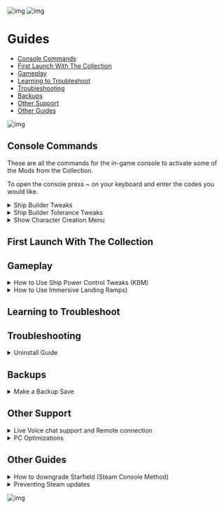 ![img](https://s11.gifyu.com/images/SgCoI.png)
![img](https://s11.gifyu.com/images/Sgd38.jpg)

# Guides

- [Console Commands](#console-commands)
- [First Launch With The Collection](#first-launch-with-the-collection)
- [Gameplay](#gameplay)
- [Learning to Troubleshoot](#learning-to-troubleshoot)
- [Troubleshooting](#troubleshooting)
- [Backups](#backups)
- [Other Support](#other-support)
- [Other Guides](#other-guides)

![img](https://s11.gifyu.com/images/Sgd38.jpg)




## Console Commands

These are all the commands for the in-game console to activate some of the Mods from the Collection.

To open the console press ~ on your keyboard and enter the codes you would like.


<details>
<summary>Ship Builder Tweaks</summary>

![img](https://s11.gifyu.com/images/Sgd38.jpg)

- To apply the tweaks, run **"bat builderTweak"**
- To uninstall the mod / revert the settings, simply run **"bat builderReset"**
- The changes will be permanent (You only have to run it once, even when leaving the game), and don't require manually editing the .ini file

![img](https://s11.gifyu.com/images/Sgd38.jpg)

</details>


<details>
<summary>Ship Builder Tolerance Tweaks</summary>

![img](https://s11.gifyu.com/images/Sgd38.jpg)

- To increase the tolerance run **"bat toleranceBig"**, or **"bat toleranceHuge"** (Huge basically disables any overlapping checks, letting you build some cursed things)
- To uninstall the mod / revert the settings, simply run **"bat toleranceReset"**
- The changes will be permanent (You only have to run it once, even when leaving the game), and don't require manually editing the .ini file

![img](https://s11.gifyu.com/images/Sgd38.jpg)

</details>


<details>
<summary>Show Character Creation Menu</summary>

![img](https://s11.gifyu.com/images/Sgd38.jpg)

Open the Console with ~ and enter the following command
```
showlooksmenu player 1
```

![img](https://s11.gifyu.com/images/Sgd38.jpg)

</details>





## First Launch With The Collection




## Gameplay


<details>
<summary>How to Use Ship Power Control Tweaks (KBM)</summary>

![img](https://s11.gifyu.com/images/Sgd38.jpg)

Ship Controls

OVERVIEW
- Select your ship's available power systems with Quick-Keys 1 -> 6.
- Easily swap between Balanced, Combat, Escape, and Stealth power presets. 
- Doesn't require any external scripts or hotkey software. 

KEYBINDS
- This mod utilizes whatever in-game Quick-Key keybinds you have setup.

Power Systems
- Quick-Key 1 = Select Weapon 1 
- Quick-Key 2 = Select Weapon 2 
- Quick-Key 3 = Select Weapon 3 
- Quick-Key 4 = Select Engine
- Quick-Key 5 = Select Shields 
- Quick-Key 6 = Select Grav-Drive

Power Presets
- Quick-Key 9 = Balanced Power Preset 
- Quick-Key 10 = Combat Power Preset 
- Quick-Key 11 = Escape Power Preset 
- Quick-Key 12 = Stealth Power Preset 

Balanced Power Preset
- Balances available power across all systems, keeping at least 1 power in Grav-Drive

Combat Power Preset
- Prioritizes power in individual weapon systems, tap the Quick-Key to switch which weapon is prioritized.
- Remaining power is balanced across all systems, keeping at least 1 power in Grav-Drive.

Escape Power Preset
- Prioritizes power in Grav-Drive, Shields, and Engines, in that order.
- Remaining power is balanced across Weapons.

Stealth Power Preset
- Powers down all systems keeping a single point in Engines.

![img](https://s11.gifyu.com/images/Sgd38.jpg)

</details>


<details>
<summary>How to Use Immersive Landing Ramps)</summary>

![img](https://s11.gifyu.com/images/Sgd38.jpg)

# How to Use [Immersive Landing Ramps](https://www.nexusmods.com/starfield/mods/8093?tab=description)

## Description
Whenever you land your ship at a new landing zone - or at any landing zone at which the full ship landing animation plays - your ship's landing ramp will now remain closed until you decide to open it yourself. When you land your ship at a previously known location - any landing zone at which you spawn outside your ship - your ship's landing ramp will automatically open itself so as not to trap you outside.

Your ship's landing ramp can now be controlled through a variety of means:

## Landing Bay Control Panels
After installation*,  an interactive control panel will appear inside your ship's landing bay. Activating it will automatically open or close your ship's ramp. Control panel locations inside each bay vary by landing bay model. Please refer to the attached images or the list below for control panel locations.

## Landing Ramp Remote
The remote control item will be automatically deposited into your ship's cargo hold after the first time a ramp control panel as appeared inside your landing bay. The remote control is a weapon item that automatically opens and closes your ship's ramp(s) as necessary when equipped. It automatically unequips itself immediately after performing its function for easy reuse. It is classified as weapon type "other," which means it will not interfere with any guns, cutters, melee weapons, etc. you may also have equipped. The remote control can be used at any distance from your ship, as long as your ship is currently loaded. If you lose your landing ramp remote or would like to acquire another, they're also available for purchase from Henrik Zuran at Apex Electronics in the Well. If you'd like to use a console command to acquire the remote, type into your console: 'player.additem FE---82C'

## Vasco Dialogue
If you've hired Vasco to your ship's crew, you can also ask him to operate your ship's ramp for you. The dialogue prompt will appear at the top level of his dialogue tree, just underneath his trade prompt. Vasco will respond with a random line from a pool of affirmative responses I've selected, and then open or close your ship's ramp(s) as necessary. The dialogue prompt will only appear in Vasco's tree if you're within 40 meters of your ship.

## Console Command
You can use this command to emulate the functionality of the remote: cqf FE---829 "AutoOpenOrCloseLandingBay" Remember to replace the hyphens in the 8-digit quest ID in the command above with your specific index for this mod. This is different for everyone and can be found by typing 'help SP2 4 QUST' into your console and looking for the appropriate QUST ID ending in FE---829.


![img](https://s11.gifyu.com/images/Sgd38.jpg)

</details>


## Learning to Troubleshoot




## Troubleshooting


<details>
<summary>Uninstall Guide</summary>

![img](https://s11.gifyu.com/images/Sgd38.jpg)

Sometimes a fresh installation can help if you have tried all other options when troubleshooting issues. 

**1**) Open **Steam** and uninstall the game.

**2**) Go to the following location and delete the **Starfield** folder if it is present.
```
[DRIVE LETTER]\SteamLibrary\steamapps\common
```
**3**) Open **Steam** and reinstall the game.

![img](https://s11.gifyu.com/images/Sgd38.jpg)

</details>




## Backups


<details>
<summary>Make a Backup Save</summary>

![img](https://s11.gifyu.com/images/Sgd38.jpg)

Mods for Starfield are (WELL WE DON'T KNOW YET) but it's always good to make a backup of your save file. 

The save file location can be found below.

```
C:\Users\[YOUR USERNAME]\Documents\My Games\Starfield\Saves
```

Just copy the contents of this file and place it somewhere on your PC.

![img](https://s11.gifyu.com/images/Sgd38.jpg)

</details>





## Other Support


<details>
<summary>Live Voice chat support and Remote connection</summary>

![img](https://s11.gifyu.com/images/Sgd38.jpg)

I can help you if you are stuck with LIVE Voice chat support and screenshare in the ⁠🔧︱Live VC Support channel in discord

If you are really stuck i can connect to your Pc via a remote connection all you have to do is click the download link it will take you to a software page to download Teamviewer with this tool i can control your pc remotely (while you watch) with a one time use code and password. You can uninstall the program after so you can have peace of mind.

To download Teamviewer click [HERE](https://www.teamviewer.com/en-us/download/windows/?utm_source=google&utm_medium=cpc&utm_campaign=au|b|pr|22|jun|tv-core-download-sn|free|t0|0&utm_content=Download&utm_term=teamviewer%20download&gad=1&gclid=CjwKCAjw9pGjBhB-EiwAa5jl3JtSMlwskHVNVTH2fzvXvtj6wTBD_uhieVL3zYhh38ZYQBQscEv3KRoCZGsQAvD_BwE)
🔧︱Live VC Support in discord

![img](https://s11.gifyu.com/images/Sgd38.jpg)

</details>

<details>
<summary>PC Optimizations</summary>

![img](https://s11.gifyu.com/images/Sgd38.jpg)

I've been building Pcs for a few years now and have picked up a few tips and tricks along the way. You can also check out my builds on our Discord.

I can connect to your Pc via a remote connection [Team Viewer]() and optimize your Pc for gaming. 

I use a few tools and methods which I will explain here. These tools/programs are lightweight and will not take up many resources in the background. These tools are used widely by the Pc community and are well known.

All links to these tools will be listed below so you can check them out for yourself.

All of this I offer free of charge. The only thing I ask is for you to **Endorse** and support our collections. It really means a lot to us.


### MSI afterburner

This is an overclocking tool but it does much more. With this tool, I can set the following.

- Custom fan curve this will help with **GPU** temps.

- Unlock the voltage control on the **GPU** this helps maintain higher clock speeds for the **GPU**.



### RTSS Riva Statistics Tuner

This is a hardware monitoring tool that works alongside **MSI Afterburner**.

1) This allows monitoring of all **GPU** parameters including an **FPS** counter, Temp readings, **FPS** cap and much much more



### ISLC Intelligent Standby List Cleaner

This help to clear out the standby list in Windows in turn freeing up Memory **RAM** the benefits of this tool are fewer stutters in game and maintaining a steady fps.



### Quick CPU

Quick CPU is a program that was designed to fine-tune and monitor important CPU and System parameters such as **CPU** Temperature (Package and Core Temp), **CPU** Performance, Power, Voltage, Current, Core Parking, Frequency Scaling, System Memory, Turbo Boost, C-States, Speed Shift FIVR Control as well as making other adjustments.


### CPU Z & GPU z

These will allow you to identify the GPU and CPU.


### GEEK Uninstaller

This is a great tool for uninstalling programs and removing any traces they leave behind.


### WINDOWS OPTIMIZATION

As well as the tools i can install and configure there are also some optimizations I can perform inside of Windows itself.

These include.

- Nvidia control panel optimizations

- Bios optimizations.

- Power management optimizations.

- Game-specific optimizations.



### OVERCLOCKING OF THE GPU

I can overclock and stress test your **GPU**.



### As well as all of the above I can.

- Clear out old unused Windows files taking up space on your System.

- Run system scans to ensure everything is running as it should be and repair errors.

[MSI afterburner](https://www.msi.com/Landing/afterburner/graphics-cards)

[RTSS Riva Statistics Tuner](https://www.guru3d.com/files-details/rtss-rivatuner-statistics-server-download.html)

[ISLC Intelligent Standby List Cleaner](https://www.wagnardsoft.com/forums/viewtopic.php?t=1256)

[Quick CPU](https://coderbag.com/product/quickcpu)

[CPU Z](https://www.cpuid.com/softwares/cpu-z.html)

[GPU Z](https://www.techpowerup.com/gpuz/)

[GEEK Uninstaller](https://geekuninstaller.com/)

![img](https://s11.gifyu.com/images/Sgd38.jpg)

</details>




## Other Guides


<details>
<summary>How to downgrade Starfield (Steam Console Method)</summary>

![img](https://s11.gifyu.com/images/Sgd38.jpg)

## Downgrading from 1.15.216 to 1.14.74 Guide Updated 24/05/2025

To downgrade the game you will need to enter 2 codes, these need to be done one at a time


**1**) Open Vortex and select **Purge** this will remove the Mods from the game files.

**2**) Open the "Run" menu (Windows Key + R)

**3**) Run the below command and you should see a console tab appear within Steam.
```
steam://open/console/
```
> ***NOTE***: *When entering, the console may take some time to download files. It will only display information when completed. Please wait for it to be done.*

**4**) Enter this command into the console and run it.
```
download_depot 1716740 1716741 751978938301675949
```

**5**) Now repeat the process with the following code
```
download_depot 1716740 1716742 7986310915959292882
```

**6**) Once both depots are downloaded, you can then navigate to
```
C:\Program Files (x86)\Steam\steamapps\content\app_1716740\depot_1716741
```
and
```
C:\Program Files (x86)\Steam\steamapps\content\app_1716740\depot_1716742
```

**7**) Copy what is inside of the folders named depot_# into the Starfield game folder and overwrite the files. Repeat for both folders.

**8**) Once you have done both you can **Deploy** the Mods in **Vortex** and continue to play the Modded Version of the game.

## Starfield Digital Premium Edition Upgrade
```
download_depot 1716740 2401180 1350450549444461803
```
***NOTE*** Starfield Digital Premium Edition Upgrade, required only if you own this.

## Starfield Preorder Bonus
```
download_depot 1716740 2401181 9009164480135609609
```
***NOTE*** Starfield Preorder Bonus, required only if you own this.

![img](https://s11.gifyu.com/images/Sgd38.jpg)

</details>


<details>
<summary>Preventing Steam updates</summary>

![img](https://s11.gifyu.com/images/Sgd38.jpg)

Turn Off Automatic Updates

**1**) In Steam right-click on Starfield

**2**) In the menu that appears, click on Properties.

**3**) In the popup window, select the Updates tab.

**4**) In the selection box under "Automatic Updates", select "Only update this game when I launch it".

**5**) Close the window.


Alternative Solutions

**A**. Lock your Manifest file

**1**)Ensure Steam is closed

**2**)Navigate to [DriveLetter]:\SteamLibrary\steamapps

**3**)Find "appmanifest_1716740"

**4**)Right-click on appmanifest_1716740 and select Properties

**5**)The Properties window should open

**6**) Click on Checkbox for "Read-only"

**7**) Hit Apply

**8**) Hit Ok

Your file should now be locked.
Reopen steam
Remember, When you WANT to update it, you will need to follow this process and instead of enabling (clicking checkbox) you need to disable "Read-only" (uncheck). Then APPLY, Then OK. Then you can proceed with the update


**B**. Launch Steam in Offline Mode or play without an internet connection. This would make you unable to download updates for any of your games but would ensure that your downgraded version isn't accidentally erased by a surprise update.

**Note:**
These alternative solutions will require remembering you initiated these. But these two methods are solid. 

The disabling (making it read-only) of the manifest file will allow steam to not be able to write to disk (your files) for that particular game (manifest ID). You will continue to get this error "Disk-Write error" in Steam, until proceeding with update but that is intended by using this method. It is safe to play via Vortex if you proceed. 

The offline mode comes with its own set of drawbacks, so make sure you know how to use offline mode for Steam if you are going to commit to this option

![img](https://s11.gifyu.com/images/Sgd38.jpg)

</details>


![img](https://s11.gifyu.com/images/Sgd38.jpg)
